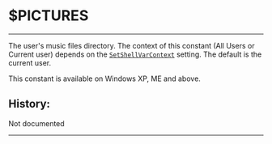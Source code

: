 # $PICTURES

---

The user's music files directory. The context of this constant (All Users or Current user) depends on the [`SetShellVarContext`][1] setting. The default is the current user.

This constant is available on Windows XP, ME and above.

## History:

Not documented

---

[1]: ../Reference/SetShellVarContext.md